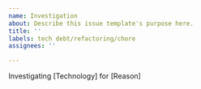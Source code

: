 ```yaml
---
name: Investigation
about: Describe this issue template's purpose here.
title: ''
labels: tech debt/refactoring/chore
assignees: ''

---
```


Investigating [Technology] for [Reason]
